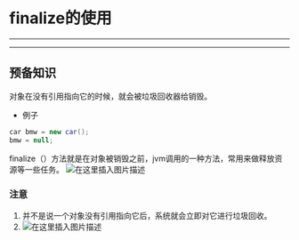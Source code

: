 ﻿# finalize的使用
---
---

## 预备知识
对象在没有引用指向它的时候，就会被垃圾回收器给销毁。

- 例子
```java
car bmw = new car();
bmw = null;
```

finalize（）方法就是在对象被销毁之前，jvm调用的一种方法，常用来做释放资源等一些任务。
![在这里插入图片描述](https://img-blog.csdnimg.cn/b9e353513a2d4fc7b5a211537c08d0ea.png)
### 注意
1. 并不是说一个对象没有引用指向它后，系统就会立即对它进行垃圾回收。
2. ![在这里插入图片描述](https://img-blog.csdnimg.cn/4b0e0e555a45408f996c066cde7a8b78.png)

